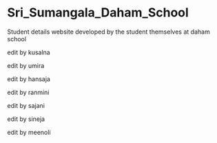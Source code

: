 
# Sri_Sumangala_Daham_School
Student details website developed by the student themselves at daham school


edit by kusalna

edit by umira

edit by hansaja

edit by ranmini

edit by sajani

edit by sineja

edit by meenoli 
